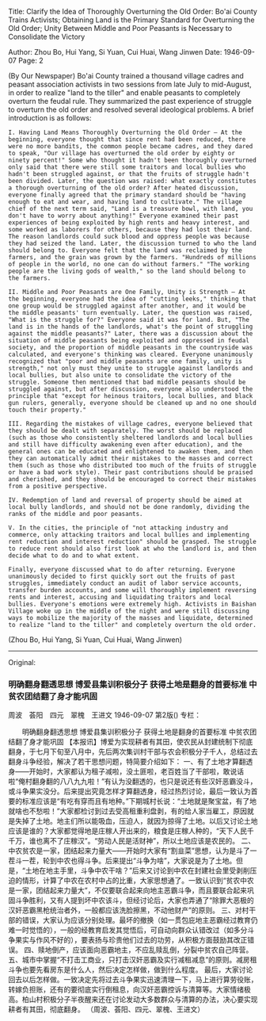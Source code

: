 Title: Clarify the Idea of Thoroughly Overturning the Old Order: Bo'ai County Trains Activists; Obtaining Land is the Primary Standard for Overturning the Old Order; Unity Between Middle and Poor Peasants is Necessary to Consolidate the Victory

Author: Zhou Bo, Hui Yang, Si Yuan, Cui Huai, Wang Jinwen
Date: 1946-09-07
Page: 2

(By Our Newspaper) Bo'ai County trained a thousand village cadres and peasant association activists in two sessions from late July to mid-August, in order to realize "land to the tiller" and enable peasants to completely overturn the feudal rule. They summarized the past experience of struggle to overturn the old order and resolved several ideological problems. A brief introduction is as follows:

	I. Having Land Means Thoroughly Overturning the Old Order – At the beginning, everyone thought that since rent had been reduced, there were no more bandits, the common people became cadres, and they dared to speak, "Our village has overturned the old order by eighty or ninety percent!" Some who thought it hadn't been thoroughly overturned only said that there were still some traitors and local bullies who hadn't been struggled against, or that the fruits of struggle hadn't been divided. Later, the question was raised: what exactly constitutes a thorough overturning of the old order? After heated discussion, everyone finally agreed that the primary standard should be "having enough to eat and wear, and having land to cultivate." The village chief of the next term said, "Land is a treasure bowl, with land, you don't have to worry about anything!" Everyone examined their past experiences of being exploited by high rents and heavy interest, and some worked as laborers for others, because they had lost their land. The reason landlords could suck blood and oppress people was because they had seized the land. Later, the discussion turned to who the land should belong to. Everyone felt that the land was reclaimed by the farmers, and the grain was grown by the farmers. "Hundreds of millions of people in the world, no one can do without farmers." "The working people are the living gods of wealth," so the land should belong to the farmers.

	II. Middle and Poor Peasants are One Family, Unity is Strength – At the beginning, everyone had the idea of "cutting leeks," thinking that one group would be struggled against after another, and it would be the middle peasants' turn eventually. Later, the question was raised, "What is the struggle for?" Everyone said it was for land. But, "The land is in the hands of the landlords, what's the point of struggling against the middle peasants?" Later, there was a discussion about the situation of middle peasants being exploited and oppressed in feudal society, and the proportion of middle peasants in the countryside was calculated, and everyone's thinking was cleared. Everyone unanimously recognized that "poor and middle peasants are one family, unity is strength," not only must they unite to struggle against landlords and local bullies, but also unite to consolidate the victory of the struggle. Someone then mentioned that bad middle peasants should be struggled against, but after discussion, everyone also understood the principle that "except for heinous traitors, local bullies, and black gun rulers, generally, everyone should be cleaned up and no one should touch their property."

	III. Regarding the mistakes of village cadres, everyone believed that they should be dealt with separately. The worst should be replaced (such as those who consistently sheltered landlords and local bullies and still have difficulty awakening even after education), and the general ones can be educated and enlightened to awaken them, and then they can automatically admit their mistakes to the masses and correct them (such as those who distributed too much of the fruits of struggle or have a bad work style). Their past contributions should be praised and cherished, and they should be encouraged to correct their mistakes from a positive perspective.

	IV. Redemption of land and reversal of property should be aimed at local bully landlords, and should not be done randomly, dividing the ranks of the middle and poor peasants.

	V. In the cities, the principle of "not attacking industry and commerce, only attacking traitors and local bullies and implementing rent reduction and interest reduction" should be grasped. The struggle to reduce rent should also first look at who the landlord is, and then decide what to do and to what extent.

	Finally, everyone discussed what to do after returning. Everyone unanimously decided to first quickly sort out the fruits of past struggles, immediately conduct an audit of labor service accounts, transfer burden accounts, and some will thoroughly implement reversing rents and interest, accusing and liquidating traitors and local bullies. Everyone's emotions were extremely high. Activists in Baishan Village woke up in the middle of the night and were still discussing ways to mobilize the majority of the masses and liquidate, determined to realize "land to the tiller" and completely overturn the old order.

(Zhou Bo, Hui Yang, Si Yuan, Cui Huai, Wang Jinwen)



<hr /> 

Original: 


### 明确翻身翻透思想  博爱县集训积极分子  获得土地是翻身的首要标准  中贫农团结翻了身才能巩固
周波　荟阳　四元　翠槐　王进文
1946-09-07
第2版()
专栏：

　　明确翻身翻透思想
    博爱县集训积极分子
    获得土地是翻身的首要标准
    中贫农团结翻了身才能巩固
    【本报讯】博爱为实现耕者有其田，使农民从封建统制下彻底翻身，于七月下旬至八月中，先后两次集训村干部与农会积极分子千人，总结过去翻身斗争经验，解决了若干思想问题，特简要介绍如下：
    一、有了土地才算翻透身——开始时，大家都认为租子减啦，没土匪啦，老百姓当了干部啦，敢说话啦“俺村翻身翻的八八九九啦！”有认为没翻透的，也只是说还有些汉奸恶霸没斗，或斗争果实没分。后来提出究竟怎样才算翻透身，经过热烈讨论，最后一致认为首要的标准应该是“有吃有穿而且有地种。”下期城村长说：“土地就是聚宝盆，有了地就啥也不愁啦！”大家都检讨到过去受高租重利盘剥，有的给人家当雇工，原因就是失掉了土地。地主们所以能吸血，压迫人，就因为掠得了土地。以后又讨论土地应该是谁的？大家都觉得地是庄稼人开出来的，粮食是庄稼人种的，“天下人民千千万，谁也离不了庄稼汉”。“劳动人民是活财神”，所以土地应该是农民的。
    二、中农贫农是一家，团结起来力量大——开始时大家有“割韭菜”思想，认为是斗了一茬斗一茬，轮到中农也得斗争。后来提出“斗争为啥”，大家说是为了土地。但是，“土地在地主手里，斗争中农干啥？”后来又讨论到中农在封建社会里受剥削压迫的情形，计算了中农在农村中占的比重，大家思想通了。一致认识到“贫农中农是一家，团结起来力量大”，不仅要联合起来向地主恶霸斗争，而且要联合起来巩固斗争胜利，又有人提到坏中农该斗，但经讨论后，大家也弄通了“除罪大恶极的汉奸恶霸黑枪统治者外，一般都应该洗脸擦黑，不动他财产”的原则。
    三、对村干部的错误，大家认为应该分别处理。最坏的撤换（如一贯包庇地主恶霸经过教育仍难一时觉悟的），一般的经教育启发其觉悟后，可自动向群众认错改过（如多分斗争果实与作风不好的），要表扬与珍贵他们过去的功劳，从积极方面鼓励其改正错误。
    四、赎地倒产，应该面向恶霸地主，不应乱赎乱倒，分裂中贫农自己阵营。
    五、城市中掌握“不打击工商业，只打击汉奸恶霸及实行减租减息”的原则。减房租斗争也要先看房东是什么人，然后决定怎样做，做到什么程度。
    最后，大家讨论回去以后怎样做。一致决定先将过去斗争果实迅速清理一下，马上进行算劳役账，转嫁负担账，还有的要彻底实行倒租息，向汉奸恶霸控诉与清算等。大家情绪极高。柏山村积极分子半夜醒来还在讨论发动大多数群众与清算的办法，决心要实现耕者有其田，彻底翻身。
                              （周波、荟阳、四元、翠槐、王进文）
